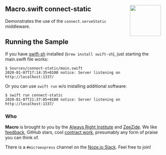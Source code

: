 <h2>Macro.swift connect-static
  <img src="http://zeezide.com/img/MicroExpressIcon1024.png"
       align="right" width="100" height="100" />
</h2>

Demonstrates the use of the `connect.serveStatic` middleware.

## Running the Sample

If you have
[swift-sh](https://github.com/mxcl/swift-sh)
installed (`brew install swift-sh`),
just starting the main.swift file works:
```
$ Sources/connect-static/main.swift
2020-01-07T17:14:35+0100 notice: Server listening on http://localhost:1337/
```

Or you can use `swift run` w/o installing additional software:
```
$ swift run connect-static
2020-01-07T21:37:05+0100 notice: Server listening on http://localhost:1337/
```

### Who

**Macro** is brought to you by
the
[Always Right Institute](http://www.alwaysrightinstitute.com)
and
[ZeeZide](http://zeezide.de).
We like 
[feedback](https://twitter.com/ar_institute), 
GitHub stars, 
cool [contract work](http://zeezide.com/en/services/services.html),
presumably any form of praise you can think of.

There is a `#microexpress` channel on the 
[Noze.io Slack](http://slack.noze.io/). Feel free to join!
